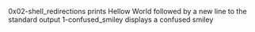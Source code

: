 0x02-shell_redirections prints Hellow World followed by a new line to the standard output
1-confused_smiley displays a confused smiley
